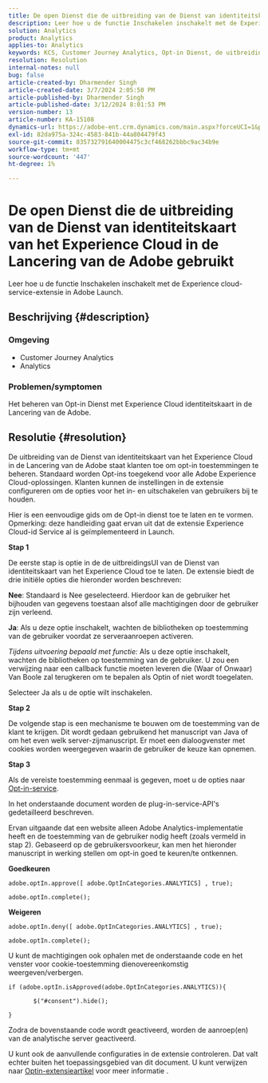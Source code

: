 ```yaml
---
title: De open Dienst die de uitbreiding van de Dienst van identiteitskaart van het Experience Cloud in de Lancering van de Adobe gebruikt
description: Leer hoe u de functie Inschakelen inschakelt met de Experience cloud-service-extensie in Adobe Launch.
solution: Analytics
product: Analytics
applies-to: Analytics
keywords: KCS, Customer Journey Analytics, Opt-in Dienst, de uitbreiding van de Dienst van identiteitskaart van het Experience Cloud, de Lancering van de Adobe, Adobe Analytics
resolution: Resolution
internal-notes: null
bug: false
article-created-by: Dharmender Singh
article-created-date: 3/7/2024 2:05:50 PM
article-published-by: Dharmender Singh
article-published-date: 3/12/2024 8:01:53 PM
version-number: 13
article-number: KA-15108
dynamics-url: https://adobe-ent.crm.dynamics.com/main.aspx?forceUCI=1&pagetype=entityrecord&etn=knowledgearticle&id=9324ddc9-8bdc-ee11-904d-6045bd006d92
exl-id: 82da975a-324c-4583-841b-44a804479f43
source-git-commit: 835732791640004475c3cf468262bbbc9ac34b9e
workflow-type: tm+mt
source-wordcount: '447'
ht-degree: 1%

---
```


# De open Dienst die de uitbreiding van de Dienst van identiteitskaart van het Experience Cloud in de Lancering van de Adobe gebruikt


Leer hoe u de functie Inschakelen inschakelt met de Experience cloud-service-extensie in Adobe Launch.

## Beschrijving {#description}


### Omgeving

- Customer Journey Analytics
- Analytics




### Problemen/symptomen

Het beheren van Opt-in Dienst met Experience Cloud identiteitskaart in de Lancering van de Adobe.


## Resolutie {#resolution}


De uitbreiding van de Dienst van identiteitskaart van het Experience Cloud in de Lancering van de Adobe staat klanten toe om opt-in toestemmingen te beheren. Standaard worden Opt-ins toegekend voor alle Adobe Experience Cloud-oplossingen. Klanten kunnen de instellingen in de extensie configureren om de opties voor het in- en uitschakelen van gebruikers bij te houden.

Hier is een eenvoudige gids om de Opt-in dienst toe te laten en te vormen.
<br>Opmerking: deze handleiding gaat ervan uit dat de extensie Experience Cloud-id Service al is geïmplementeerd in Launch.<br>


<b>Stap 1</b>

De eerste stap is optie in de de uitbreidingsUI van de Dienst van identiteitskaart van het Experience Cloud toe te laten. De extensie biedt de drie initiële opties die hieronder worden beschreven:

<b>Nee</b>: Standaard is Nee geselecteerd. Hierdoor kan de gebruiker het bijhouden van gegevens toestaan alsof alle machtigingen door de gebruiker zijn verleend.

<b>Ja</b>: Als u deze optie inschakelt, wachten de bibliotheken op toestemming van de gebruiker voordat ze serveraanroepen activeren.

*Tijdens uitvoering bepaald met functie:* Als u deze optie inschakelt, wachten de bibliotheken op toestemming van de gebruiker. U zou een verwijzing naar een callback functie moeten leveren die (Waar of Onwaar) Van Boole zal terugkeren om te bepalen als Optin of niet wordt toegelaten.

Selecteer Ja als u de optie wilt inschakelen.



<b>Stap 2</b>

De volgende stap is een mechanisme te bouwen om de toestemming van de klant te krijgen. Dit wordt gedaan gebruikend het manuscript van Java of om het even welk server-zijmanuscript. Er moet een dialoogvenster met cookies worden weergegeven waarin de gebruiker de keuze kan opnemen.



<b>Stap 3</b>

Als de vereiste toestemming eenmaal is gegeven, moet u de opties naar [Opt-in-service](https://experienceleague.adobe.com/docs/id-service/using/implementation/opt-in-service/launch.html).

In het onderstaande document worden de plug-in-service-API&#39;s gedetailleerd beschreven.

Ervan uitgaande dat een website alleen Adobe Analytics-implementatie heeft en de toestemming van de gebruiker nodig heeft (zoals vermeld in stap 2). Gebaseerd op de gebruikersvoorkeur, kan men het hieronder manuscript in werking stellen om opt-in goed te keuren/te ontkennen.

<b>Goedkeuren</b>


```
adobe.optIn.approve([ adobe.OptInCategories.ANALYTICS] , true);

adobe.optIn.complete();
```




<b>Weigeren</b>


```
adobe.optIn.deny([ adobe.OptInCategories.ANALYTICS] , true);

adobe.optIn.complete();
```




U kunt de machtigingen ook ophalen met de onderstaande code en het venster voor cookie-toestemming dienovereenkomstig weergeven/verbergen.


```
if (adobe.optIn.isApproved(adobe.OptInCategories.ANALYTICS)){

       $("#consent").hide();

}
```




Zodra de bovenstaande code wordt geactiveerd, worden de aanroep(en) van de analytische server geactiveerd.

U kunt ook de aanvullende configuraties in de extensie controleren. Dat valt echter buiten het toepassingsgebied van dit document. U kunt verwijzen naar [Optin-extensieartikel](https://experienceleague.adobe.com/docs/id-service/using/implementation/opt-in-service/launch.html) voor meer informatie .
